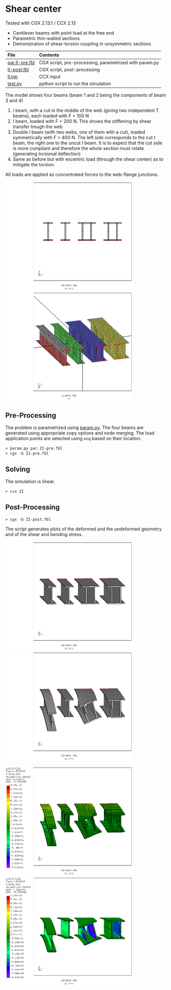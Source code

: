 # Shear center
Tested with CGX 2.13.1 / CCX 2.13

+ Cantilever beams with point load at the free end
+ Parametric thin-walled sections
+ Demonstration of shear-torsion coupling in unsymmetric sections

File                                | Contents    
:-------------                      | :-------------
[par.II-pre.fbl](par.II-pre.fbl)    | CGX script, pre-processing, parametrized with param.py
[II-post.fbl](II-post.fbl)          | CGX script, post-processing
[II.inp](II.inp)                    | CCX input
[test.py](test.py)                  | python script to run the simulation  

The model shows four beams (beam 1 and 2 being the components of beam 3 and 4)

1. I beam, with a cut in the middle of the web (giving two independent T beams), each loaded with F = 100 N
2. I beam, loaded with F = 200 N. This shows the stiffening by shear transfer trough the web
3. Double I beam (with two webs, one of them with a cut), loaded symmetrically with F = 400 N. The left side corresponds
   to the cut I beam, the right one to the uncut I beam. It is to expect that the cut side is more compliant and therefore
   the whole section must rotate (generating torsional deflection)
4. Same as before but with excentric load (through the shear center) as to mitigate the torsion.

All loads are applied as concentrated forces to the web-flange junctions.

<img src="Refs/undefx.png" width="400"><img src="Refs/mesh.png" width="400">

## Pre-Processing

The problem is parametrized using [param.py](../../Scripts/param.py).
The four beams are generated using appropriate copy options and node merging.
The load application points are selected using `enq` based on their location.
```
> param.py par.II-pre.fbl
> cgx -b II-pre.fbl
```

## Solving
The simulation is linear.
```
> ccx II
```

## Post-Processing
```
> cgx -b II-post.fbl
```
The script generates plots of the deformed and the undeformed geometry and of
the shear and bending stress.

<img src="Refs/undef.png" width="400" title="Undeformed model"><img src="Refs/def.png"  width="400" title="Deformed model.">

<img src="Refs/Sxx.png" width="400" title="Bending stress"><img src="Refs/Sxz.png"  width="400" title="Shear stress in the webs.">
